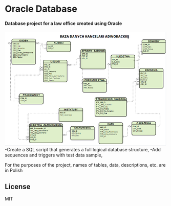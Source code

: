# Oracle Database
#### Database project for a law office created using Oracle  

![](datebase.png)
-Create a SQL script that generates a full logical database structure,
-Add sequences and triggers with test data sample,

For the purposes of the project, names of tables, data, descriptions, etc. are in Polish
## License
MIT 